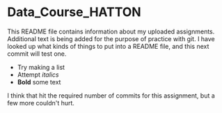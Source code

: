 # Data_Course_HATTON

This README file contains information about my uploaded assignments. Additional text is being added for the purpose of practice with git. I have looked up what kinds of things to put into a README file, and this next commit will test one.

- Try making a list
- Attempt _italics_
- __Bold__ some text

I think that hit the required number of commits for this assignment, but a few more couldn't hurt.